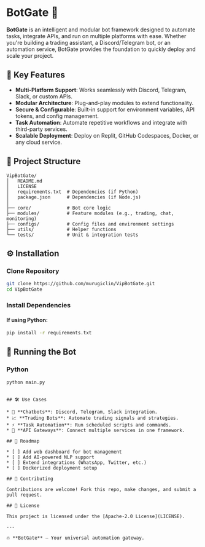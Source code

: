 # BotGate 🚀

**BotGate** is an intelligent and modular bot framework designed to automate tasks, integrate APIs, and run on multiple platforms with ease. Whether you're building a trading assistant, a Discord/Telegram bot, or an automation service, BotGate provides the foundation to quickly deploy and scale your project.

## 🔑 Key Features

* **Multi-Platform Support**: Works seamlessly with Discord, Telegram, Slack, or custom APIs.
* **Modular Architecture**: Plug-and-play modules to extend functionality.
* **Secure & Configurable**: Built-in support for environment variables, API tokens, and config management.
* **Task Automation**: Automate repetitive workflows and integrate with third-party services.
* **Scalable Deployment**: Deploy on Replit, GitHub Codespaces, Docker, or any cloud service.

## 📂 Project Structure

```
VipBotGate/
│   README.md
│   LICENSE
│   requirements.txt  # Dependencies (if Python)
│   package.json      # Dependencies (if Node.js)
│
├── core/             # Bot core logic
├── modules/          # Feature modules (e.g., trading, chat, monitoring)
├── configs/          # Config files and environment settings
├── utils/            # Helper functions
└── tests/            # Unit & integration tests
```

## ⚙️ Installation

### Clone Repository

```bash
git clone https://github.com/murugiclin/VipBotGate.git
cd VipBotGate
```

### Install Dependencies

#### If using Python:

```bash
pip install -r requirements.txt
```

## 🚀 Running the Bot

### Python

```bash
python main.py
```

```

## 🛠️ Use Cases

* 🤖 **Chatbots**: Discord, Telegram, Slack integration.
* 📈 **Trading Bots**: Automate trading signals and strategies.
* ⚡ **Task Automation**: Run scheduled scripts and commands.
* 🔗 **API Gateways**: Connect multiple services in one framework.

## 📌 Roadmap

* [ ] Add web dashboard for bot management
* [ ] Add AI-powered NLP support
* [ ] Extend integrations (WhatsApp, Twitter, etc.)
* [ ] Dockerized deployment setup

## 🤝 Contributing

Contributions are welcome! Fork this repo, make changes, and submit a pull request.

## 📜 License

This project is licensed under the [Apache-2.0 License](LICENSE).

---

🔥 **BotGate** – Your universal automation gateway.
